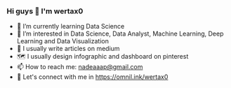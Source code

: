 ### Hi guys 👋 I'm wertax0

- 🌱 I’m currently learning Data Science
- 👀 I’m interested in Data Science, Data Analyst, Machine Learning, Deep Learning and Data Visualization
- 📝 I usually write articles on medium
- 🗺️ I usually design infographic and dashboard on pinterest
- 📫 How to reach me: nadeaaap@gmail.com
- 📄 Let's connect with me in https://omnil.ink/wertax0


